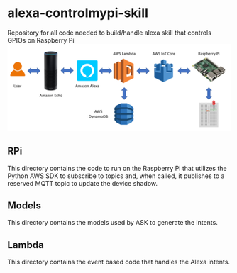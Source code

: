 # alexa-controlmypi-skill
Repository for all code needed to build/handle alexa skill that controls GPIOs on Raspberry Pi
![Block Diagram](/images/system_block_diagram.png)
## RPi
This directory contains the code to run on the Raspberry Pi that utilizes the Python AWS SDK to subscribe to topics and, when called, it publishes to a reserved MQTT topic to update the device shadow.
## Models
This directory contains the models used by ASK to generate the intents.
## Lambda
This directory contains the event based code that handles the Alexa intents.
